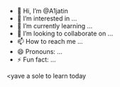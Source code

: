 - 👋 Hi, I’m @A1jatin
- 👀 I’m interested in ...
- 🌱 I’m currently learning ...
- 💞️ I’m looking to collaborate on ...
- 📫 How to reach me ...
- 😄 Pronouns: ...
- ⚡ Fun fact: ...

<!---
A1jatin/A1jatin is a ✨ special ✨ repository because its `README.md` (this file) appears on your GitHub profile.
You can click the Preview link to take a look at your changes.
--->
<yave a sole to learn today
